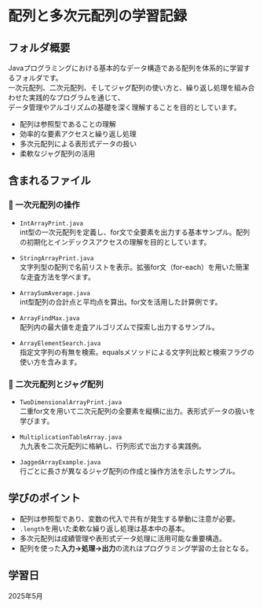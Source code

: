 # 配列と多次元配列の学習記録

## フォルダ概要

Javaプログラミングにおける基本的なデータ構造である配列を体系的に学習するフォルダです。  
一次元配列、二次元配列、そしてジャグ配列の使い方と、繰り返し処理を組み合わせた実践的なプログラムを通じて、  
データ管理やアルゴリズムの基礎を深く理解することを目的としています。

- 配列は参照型であることの理解  
- 効率的な要素アクセスと繰り返し処理  
- 多次元配列による表形式データの扱い  
- 柔軟なジャグ配列の活用  

## 含まれるファイル

### 🔸 一次元配列の操作
- `IntArrayPrint.java`  
  int型の一次元配列を定義し、for文で全要素を出力する基本サンプル。配列の初期化とインデックスアクセスの理解を目的としています。

- `StringArrayPrint.java`  
  文字列型の配列で名前リストを表示。拡張for文（for-each）を用いた簡潔な走査方法を学べます。

- `ArraySumAverage.java`  
  int型配列の合計点と平均点を算出。for文を活用した計算例です。

- `ArrayFindMax.java`  
  配列内の最大値を走査アルゴリズムで探索し出力するサンプル。

- `ArrayElementSearch.java`  
  指定文字列の有無を検索。equalsメソッドによる文字列比較と検索フラグの使い方を含みます。

### 🔸 二次元配列とジャグ配列
- `TwoDimensionalArrayPrint.java`  
  二重for文を用いて二次元配列の全要素を縦横に出力。表形式データの扱いを学びます。

- `MultiplicationTableArray.java`  
  九九表を二次元配列に格納し、行列形式で出力する実践例。

- `JaggedArrayExample.java`  
  行ごとに長さが異なるジャグ配列の作成と操作方法を示したサンプル。

## 学びのポイント
- 配列は参照型であり、変数の代入で共有が発生する挙動に注意が必要。  
- `.length`を用いた柔軟な繰り返し処理は基本中の基本。  
- 多次元配列は成績管理や表形式データ処理に活用可能な重要構造。  
- 配列を使った**入力→処理→出力**の流れはプログラミング学習の土台となる。  

## 学習日
2025年5月